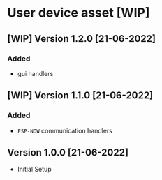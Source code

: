 # User device asset [WIP]

## [WIP] Version 1.2.0 [21-06-2022]
### Added
- gui handlers

## [WIP] Version 1.1.0 [21-06-2022]
### Added
- `ESP-NOW` communication handlers

## Version 1.0.0 [21-06-2022]
- Initial Setup